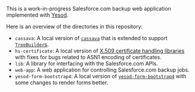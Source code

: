 This is a work-in-progress Salesforce.com backup web application implemented with [Yesod](https://hackage.haskell.org/package/yesod).

Here is an overview of the directories in this repository:

* ``cassava``: A local version of [``cassava``](https://hackage.haskell.org/package/cassava) that is extended to support [``TreeBuilder``s](https://hackage.haskell.org/package/bytestring-tree-builder-0.2.7.9/docs/ByteString-TreeBuilder.html).
* ``hs-certificate``: A local version of [X.509 certificate handling libraries](https://github.com/vincenthz/hs-certificate) with fixes for bugs related to ASN1 encoding of certificates.
* ``lib``: A library for interfacing with the Salesforce.com APIs.
* ``web-app``: A web application for controlling Salesforce.com backup jobs.
* ``yesod-form-bootstrap4``: A local version of [``yesod-form-bootstrap4``](https://hackage.haskell.org/package/yesod-form-bootstrap4) with some changes to render forms better.
